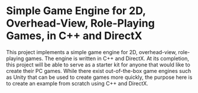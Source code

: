 # Simple Game Engine for 2D, Overhead-View, Role-Playing Games, in C++ and DirectX
This project implements a simple game engine for 2D, overhead-view, role-playing games.  The engine is written in C++ and DirectX.
At its completion, this project will be able to serve as a starter kit for anyone that would like to create their PC games.  While there exist out-of-the-box game engines such as Unity that can be used to create games more quickly, the purpose here is to create an example from scratch using C++ and DirectX.
